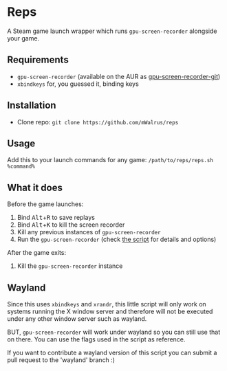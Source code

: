 # Reps
A Steam game launch wrapper which runs `gpu-screen-recorder` alongside your game.

## Requirements
- `gpu-screen-recorder` (available on the AUR as [gpu-screen-recorder-git](https://aur.archlinux.org/packages/gpu-screen-recorder-git))
- `xbindkeys` for, you guessed it, binding keys

## Installation
- Clone repo: `git clone https://github.com/mWalrus/reps`

## Usage
Add this to your launch commands for any game:
`/path/to/reps/reps.sh %command%`

## What it does
Before the game launches:
1. Bind <kbd>Alt</kbd>+<kbd>R</kbd> to save replays
2. Bind <kbd>Alt</kbd>+<kbd>K</kbd> to kill the screen recorder
3. Kill any previous instances of `gpu-screen-recorder`
3. Run the `gpu-screen-recorder` (check [the script](./reps.sh) for details and options)

After the game exits:
1. Kill the `gpu-screen-recorder` instance

## Wayland
Since this uses `xbindkeys` and `xrandr`, this little script will only work on systems
running the X window server and therefore will not be executed under any other window
server such as wayland.

BUT, `gpu-screen-recorder` will work under wayland so you can still use that on there.
You can use the flags used in the script as reference.

If you want to contribute a wayland version of this script you can submit
a pull request to the 'wayland' branch :)
